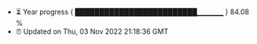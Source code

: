 - ⏳ Year progress { █████████████████████████▁▁▁▁▁ } 84.08 %
- ⏰ Updated on Thu, 03 Nov 2022 21:18:36 GMT

